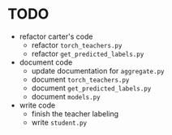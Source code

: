 # TODO
- refactor carter's code
  - refactor `torch_teachers.py`
  - refactor `get_predicted_labels.py`
- document code
  - update documentation for `aggregate.py`
  - document `torch_teachers.py`
  - document `get_predicted_labels.py`
  - document `models.py`
- write code
  - finish the teacher labeling
  - write `student.py`